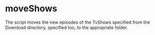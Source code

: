 moveShows
=========
The script moves the new episodes of the TvShows specified from the Download directory, specified too, to the appropriate folder. 
